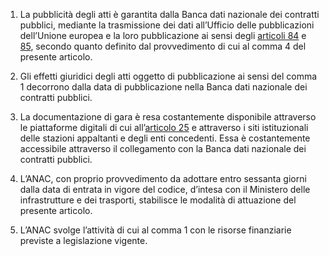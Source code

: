 1. La pubblicità degli atti è garantita dalla Banca dati nazionale dei contratti pubblici,  mediante la trasmissione dei dati all’Ufficio delle pubblicazioni dell’Unione europea e la  loro pubblicazione ai sensi degli [articoli 84](/articolo-84/1) e [85](/articolo-85/1), secondo quanto definito dal provvedimento di cui al comma 4 del presente articolo.

2. Gli effetti giuridici degli atti oggetto di pubblicazione ai sensi del comma 1 decorrono dalla data di pubblicazione nella Banca dati nazionale dei contratti pubblici.

3. La documentazione di gara è resa costantemente disponibile attraverso le piattaforme digitali di cui all’[articolo 25](/articolo-25/1) e attraverso i siti istituzionali delle stazioni appaltanti e degli enti concedenti. Essa è costantemente accessibile attraverso il collegamento con la Banca  dati nazionale dei contratti pubblici.

4. L’ANAC, con proprio provvedimento da adottare entro sessanta giorni dalla data di entrata in vigore del codice, d’intesa con il Ministero delle infrastrutture e dei trasporti,  stabilisce le modalità di attuazione del presente articolo.

5. L’ANAC svolge l’attività di cui al comma 1 con le risorse finanziarie previste a legislazione vigente. 